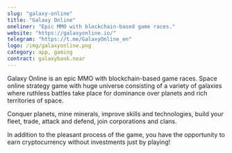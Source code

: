 ```yaml
---
slug: "galaxy-online"
title: "Galaxy Online"
oneliner: "Epic MMO with blockchain-based game races."
website: "https://galaxyonline.io/"
telegram: "https://t.me/GalaxyOnline_en"
logo: /img/galaxyonline.png
category: app, gaming
contract: galaxybank.near
---
```


Galaxy Online is an epic MMO with blockchain-based game races. Space online strategy game with huge universe consisting of a variety of galaxies where ruthless battles take place for dominance over planets and rich territories of space.

Conquer planets, mine minerals, improve skills and technologies, build your fleet, trade, attack and defend, join corporations and clans.

In addition to the pleasant process of the game, you have the opportunity to earn cryptocurrency without investments just by playing!
